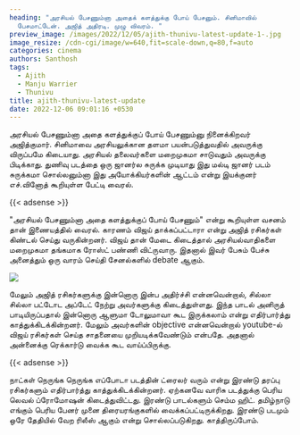 ```yaml
---
heading: "அரசியல் பேசணும்னா அதைக் களத்துக்கு போய் பேசனும். சினிமாவில்
  பேசமாட்டேன். அஜித் அதிரடி. முழு விவரம். "
preview_image: /images/2022/12/05/ajith-thunivu-latest-update-1-.jpg
image_resize: /cdn-cgi/image/w=640,fit=scale-down,q=80,f=auto
categories: cinema
authors: Santhosh
tags:
  - Ajith
  - Manju Warrier
  - Thunivu
title: ajith-thunivu-latest-update
date: 2022-12-06 09:01:16 +0530
---
```

அரசியல் பேசணும்னா அதை களத்துக்குப் போய் பேசணும்னு நினைக்கிறவர் அஜித்குமார். சினிமாவை அரசியலுக்கான தளமா பயன்படுத்துவதில் அவருக்கு விருப்பமே கிடையாது. அரசியல் தலைவர்களை மறைமுகமா சாடுவதும் அவருக்கு பிடிக்காது. துணிவு படத்தை ஒரு ஜானர்ல சுருக்க முடியாது இது மல்டி ஜானர் படம் சுருக்கமா சொல்லனும்னா  இது அயோக்கியர்களின் ஆட்டம் என்று இயக்குனர் எச்.வினோத் கூறியுள்ள பேட்டி வைரல். 

{{< adsense >}}

"அரசியல் பேசணும்னா அதை களத்துக்குப் போய் பேசணும்" என்று கூறியுள்ள வசனம் தான் இணையத்தில் வைரல். காரணம் விஜய் தாக்கப்பட்டாரா என்று அஜித் ரசிகர்கள் கிண்டல் செய்து வருகின்றனர். விஜய் தான் மேடை கிடைத்தால் அரசியல்வாதிகளை மறைமுகமா தங்கமாக ரோஸ்ட் பண்ணி விட்ருவாரு. இதனால் இவர் பேசும் பேச்சு அனைத்தும் ஒரு வாரம் செய்தி சேனல்களில் debate ஆகும். 

![](/images/2022/12/06/ajith-thunivu-latest-update-2-.jpg)

மேலும் அஜித் ரசிகர்களுக்கு இன்னொரு இன்ப அதிர்ச்சி என்னவென்றால், சில்லா சில்லா பட்டோட அப்டேட் நேற்று அவர்களுக்கு கிடைத்துள்ளது. இந்த பாடல் அனிருத் பாடியிருப்பதால் இன்னொரு ஆளுமா டோலுமாவா கூட இருக்கலாம் என்று எதிர்பார்த்து காத்துக்கிடக்கின்றனர். மேலும் அவர்களின் objective என்னவென்றால் youtube-ல் விஜய் ரசிகர்கள் செய்த சாதனையை முறியடிக்கவேண்டும் என்பதே. அதனால் அன்னைக்கு ரெக்கார்டு வைக்க கூட வாய்ப்பிருக்கு.

{{< adsense >}}

நாட்கள் நெருங்க நெருங்க எப்போடா படத்தின் ட்ரைலர் வரும் என்று இரண்டு தரப்பு ரசிகர்களும் எதிர்பார்த்து காத்துக்கிடக்கின்றனர். ஏற்கனவே வாரிசு படத்துக்கு பெரிய லெவல் ப்ரோமோஷன் கிடைத்துவிட்டது. இரண்டு பாடல்களும் செம்ம ஹிட். தமிழ்நாடு எங்கும் பெரிய பேனர் முனை திரையரங்குகளில் வைக்கப்பட்டிருக்கிறது. இரண்டு படமும் ஒரே தேதியில் வேற ரிலீஸ் ஆகும் என்று சொல்லப்படுகிறது. காத்திருப்போம்.